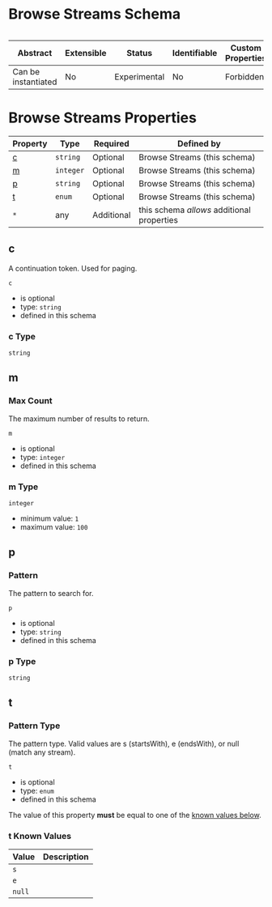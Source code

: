 
# Browse Streams Schema

```
```


| Abstract | Extensible | Status | Identifiable | Custom Properties | Additional Properties | Defined In |
|----------|------------|--------|--------------|-------------------|-----------------------|------------|
| Can be instantiated | No | Experimental | No | Forbidden | Permitted | [feed-browser.schema.json](feed-browser.schema.json) |

# Browse Streams Properties

| Property | Type | Required | Defined by |
|----------|------|----------|------------|
| [c](#c) | `string` | Optional | Browse Streams (this schema) |
| [m](#m) | `integer` | Optional | Browse Streams (this schema) |
| [p](#p) | `string` | Optional | Browse Streams (this schema) |
| [t](#t) | `enum` | Optional | Browse Streams (this schema) |
| `*` | any | Additional | this schema *allows* additional properties |

## c

A continuation token. Used for paging.

`c`
* is optional
* type: `string`
* defined in this schema

### c Type


`string`






## m
### Max Count

The maximum number of results to return.

`m`
* is optional
* type: `integer`
* defined in this schema

### m Type


`integer`
* minimum value: `1`
* maximum value: `100`





## p
### Pattern

The pattern to search for.

`p`
* is optional
* type: `string`
* defined in this schema

### p Type


`string`






## t
### Pattern Type

The pattern type. Valid values are s (startsWith), e (endsWith), or null (match any stream).

`t`
* is optional
* type: `enum`
* defined in this schema

The value of this property **must** be equal to one of the [known values below](#t-known-values).

### t Known Values
| Value | Description |
|-------|-------------|
| `s` |  |
| `e` |  |
| `null` |  |



